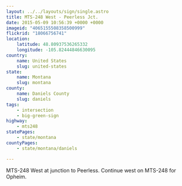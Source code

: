 ```yaml
---
layout: ../../layouts/sign/single.astro
title: MTS-248 West - Peerless Jct.
date: 2015-05-09 10:56:39 +0000 +0000
imageid: "4065155508358500999"
flickrid: "18066756741"
location:
    latitude: 48.80937536265332
    longitude: -105.82444846630095
country:
    name: United States
    slug: united-states
state:
    name: Montana
    slug: montana
county:
    name: Daniels County
    slug: daniels
tags:
    - intersection
    - big-green-sign
highway:
    - mts248
statePages:
    - state/montana
countyPages:
    - state/montana/daniels

---
```

MTS-248 West at junction to Peerless.  Continue west on MTS-248 for Opheim.